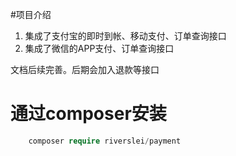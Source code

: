 #项目介绍
1. 集成了支付宝的即时到帐、移动支付、订单查询接口
2. 集成了微信的APP支付、订单查询接口

文档后续完善。后期会加入退款等接口

# 通过composer安装
```php
    composer require riverslei/payment
```